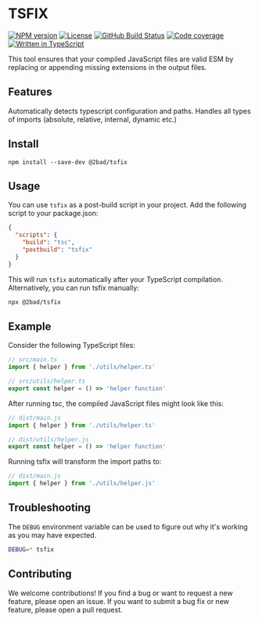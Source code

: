 # TSFIX

[![NPM version](https://img.shields.io/npm/v/@2bad/tsfix)](https://www.npmjs.com/package/@2bad/tsfix)
[![License](https://img.shields.io/npm/l/@2bad/tsfix)](https://www.npmjs.com/package/@2bad/tsfix)
[![GitHub Build Status](https://img.shields.io/github/actions/workflow/status/2BAD/tsfix/build.yml)](https://github.com/2BAD/tsfix/actions/workflows/build.yml)
[![Code coverage](https://img.shields.io/codecov/c/github/2BAD/tsfix)](https://codecov.io/gh/2BAD/tsfix)
[![Written in TypeScript](https://img.shields.io/github/languages/top/2BAD/tsfix)](https://github.com/2BAD/tsfix/search?l=typescript)

This tool ensures that your compiled JavaScript files are valid ESM by replacing or appending missing extensions in the output files.

## Features

Automatically detects typescript configuration and paths.
Handles all types of imports (absolute, relative, internal, dynamic etc.)

## Install

```shell
npm install --save-dev @2bad/tsfix
```

## Usage

You can use `tsfix` as a post-build script in your project. Add the following script to your package.json:

```json
{
  "scripts": {
    "build": "tsc",
    "postbuild": "tsfix"
  }
}
```

This will run `tsfix` automatically after your TypeScript compilation. Alternatively, you can run tsfix manually:

```sh
npx @2bad/tsfix
```

## Example

Consider the following TypeScript files:

```typescript
// src/main.ts
import { helper } from './utils/helper.ts'

// src/utils/helper.ts
export const helper = () => 'helper function'
```

After running tsc, the compiled JavaScript files might look like this:

```javascript
// dist/main.js
import { helper } from './utils/helper.ts'

// dist/utils/helper.js
export const helper = () => 'helper function'
```

Running tsfix will transform the import paths to:

```javascript
// dist/main.js
import { helper } from './utils/helper.js'
```

## Troubleshooting

The `DEBUG` environment variable can be used to figure out why it's working as you may have expected.

```sh
DEBUG=* tsfix
```

## Contributing

We welcome contributions! If you find a bug or want to request a new feature, please open an issue. If you want to submit a bug fix or new feature, please open a pull request.
